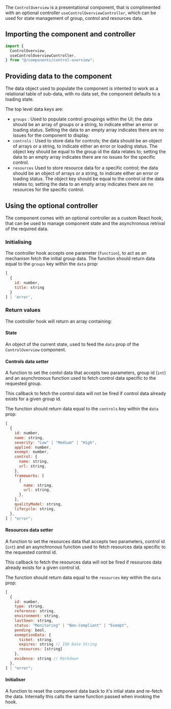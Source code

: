 The `ControlOverview` is a presentational component, that is complimented with an optional controller `useControlOverviewController`, which can be used for state management of group, control and resources data.

## Importing the component and controller

```javascript
import {
  ControlOverview,
  useControlOverviewController,
} from "@/components/control-overview";
```

## Providing data to the component

The data object used to populate the component is intented to work as a relational table of sub-data, with no data set, the component defaults to a loading state.

The top level data keys are:

- `groups` : Used to populate control groupings within the UI; the data should be an array of groups or a string, to indicate either an error or loading status. Setting the data to an empty array indicates there are no issues for the component to display.
- `controls` : Used to store data for controls; the data should be an object of arrays or a string, to indicate either an error or loading status. The object key should be equal to the group id the data relates to; setting the data to an empty array indicates there are no issues for the specific control.
- `resources` Used to store resource data for a specific control; the data should be an object of arrays or a string, to indicate either an error or loading status. The object key should be equal to the control id the data relates to; setting the data to an empty array indicates there are no resources for the specific control.

## Using the optional controller

The component comes with an optional controller as a custom React hook, that can be used to manage component state and the asynchronous retrival of the required data.

### Initialising

The controller hook accepts one parameter (`function`), to act as an mechanism fetch the initial group data. The function should return data equal to the `groups` key within the `data` prop:

```javascript
[
  {
    id: number,
    title: string
  }
] | 'error',
```

### Return values

The controller hook will return an array containing:

#### State

An object of the current state, used to feed the `data` prop of the `ControlOverview` component.

#### Controls data setter

A function to set the contol data that accepts two parameters, group id (`int`) and an asynchronous function used to fetch control data specific to the requested group.

This callback to fetch the control data will not be fired if control data already exists for a given group id.

The function should return data equal to the `controls` key within the `data` prop:

```javascript
[
  {
    id: number,
    name: string,
    severity: "Low" | "Medium" | "High",
    applied: number,
    exempt: number,
    control: {
      name: string,
      url: string,
    },
    frameworks: [
      {
        name: string,
        url: string,
      },
    ],
    qualityModel: string,
    lifecycle: string,
  },
] | "error";
```

#### Resources data setter

A function to set the resources data that accepts two parameters, control id (`int`) and an asynchronous function used to fetch resources data specific to the requested control id.

This callback to fetch the resources data will not be fired if resources data already exists for a given control id.

The function should return data equal to the `resources` key within the `data` prop:

```javascript
[
  {
    id: number,
    type: string,
    reference: string,
    environment: string,
    lastSeen: string,
    status: "Monitoring" | "Non-Compliant" | "Exempt",
    pending: bool,
    exemptionData: {
      ticket: string,
      expires: string // ISO Date String
      resources: [string]
    },
    evidence: string // Markdown
  },
] | "error";
```

#### Initialiser

A function to reset the component data back to it's intial state and re-fetch the data. Internally this calls the same function passed when invoking the hook.
